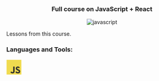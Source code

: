 <h3 align="center">Full course on JavaScript + React</h3>

<p align="center"> <img src="https://itproger.com/img/news/1540394188.jpg" alt="javascript" /> </p>

<p align="left">  Lessons from this course. </p>


<h3 align="left">Languages and Tools:</h3>
<p align="left"> <a href="https://developer.mozilla.org/en-US/docs/Web/JavaScript" target="_blank"> <img src="https://raw.githubusercontent.com/devicons/devicon/master/icons/javascript/javascript-original.svg" alt="javascript" width="40" height="40"/> </a> </p>
